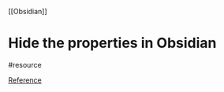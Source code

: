 [[Obsidian]]
# Hide the  properties in Obsidian
#resource 

[Reference](https://forum.obsidian.md/t/hide-show-properties-and-add-property-button-in-reading-mode/66209)